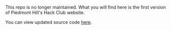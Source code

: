 This repo is no longer maintained.
What you will find here is the first version of Piedmont Hill's Hack Club website.

You can view updated source code <a href="https://github.com/phhs-hackclub/website">here</a>.
